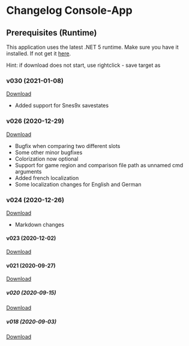 ﻿# Changelog Console-App

## Prerequisites (Runtime)
This application uses the latest .NET 5 runtime. Make sure you have it installed. If not get it <a href=prerequisites>here</a>.

Hint: if download does not start, use rightclick - save target as

### v030 (2021-01-08)
<a href="http://xeth.de/Releases/SramComparer/Comparer-SoE.0.3.0.zip">Download</a>
* Added support for Snes9x savestates

### v026 (2020-12-29)
<a href="http://xeth.de/Releases/SramComparer/Comparer-SoE.0.2.6.zip">Download</a>
* Bugfix when comparing two different slots
* Some other minor bugfixes
* Colorization now optional
* Support for game region and comparison file path as unnamed cmd arguments
* Added french localization
* Some localization changes for English and German

### v024 (2020-12-26)
<a href="http://xeth.de/Releases/SramComparer/Comparer-SoE.0.2.4.zip">Download</a>
* Markdown changes

#### v023 (2020-12-02)
<a href="http://xeth.de/Releases/SramComparer/Comparer-SoE.0.2.3.zip">Download</a>

#### v021 (2020-09-27)
<a href="http://xeth.de/Releases/SramComparer/Comparer-SoE.0.2.1.zip">Download</a>

##### v020 (2020-09-15)
<a href="http://xeth.de/Releases/SramComparer/Comparer-SoE.0.2.0.zip">Download</a>

##### v018 (2020-09-03)
<a href="http://xeth.de/Releases/SramComparer/Comparer-SoE.0.1.8.zip">Download</a>

